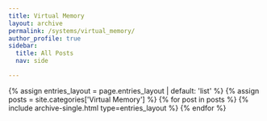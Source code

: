 ```yaml
---
title: Virtual Memory
layout: archive
permalink: /systems/virtual_memory/
author_profile: true
sidebar:
  title: All Posts
  nav: side

---
```


{% assign entries_layout = page.entries_layout | default: 'list' %}
{% assign posts = site.categories['Virtual Memory'] %}
{% for post in posts %} {% include archive-single.html type=entries_layout %} {% endfor %}